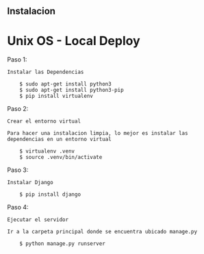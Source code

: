 ## Instalacion

# Unix OS - Local Deploy
 
Paso 1: 
    
    Instalar las Dependencias

        $ sudo apt-get install python3
        $ sudo apt-get install python3-pip
        $ pip install virtualenv
    
Paso 2:

    Crear el entorno virtual

    Para hacer una instalacion limpia, lo mejor es instalar las dependencias en un entorno virtual

        $ virtualenv .venv
        $ source .venv/bin/activate

Paso 3:

    Instalar Django

        $ pip install django

Paso 4:

    Ejecutar el servidor

    Ir a la carpeta principal donde se encuentra ubicado manage.py

        $ python manage.py runserver

    














